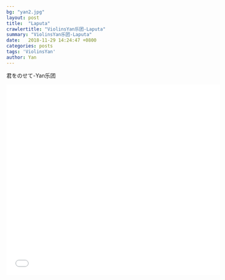 ```yaml
---
bg: "yan2.jpg"
layout: post
title:  "Laputa"
crawlertitle: "ViolinsYan乐团-Laputa"
summary: "ViolinsYan乐团-Laputa"
date:   2018-11-29 14:24:47 +0800
categories: posts
tags: 'ViolinsYan'
author: Yan
---
```


君をのせて-Yan乐团
<iframe width="560" height="500" src="//player.bilibili.com/player.html?aid=37122145&cid=65235670&page=1" scrolling="no" border="0" frameborder="no" framespacing="0" allowfullscreen="true"> </iframe>
